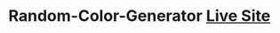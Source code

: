 # Random-Color-Generator <a href="https://subramanya-talli.github.io/Random-Color-Generator/">Live Site</a>
